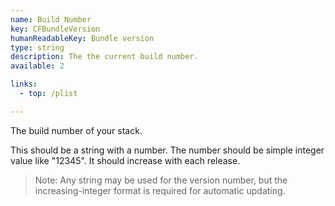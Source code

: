 ```yaml
---
name: Build Number
key: CFBundleVersion
humanReadableKey: Bundle version
type: string
description: The the current build number.
available: 2

links:
  - top: /plist

---
```


The build number of your stack. 

This should be a string with a number. The number should be simple integer value like "12345". It should increase with each release.

> Note: Any string may be used for the version number, but the increasing-integer format is required for automatic updating.
